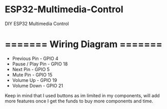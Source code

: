 # ESP32-Multimedia-Control
DIY ESP32 Multimedia Control

# ======= Wiring Diagram =======
- Previous Pin - GPIO 4
- Pause / Play Pin - GPIO 18
- Next Pin - GPIO 5
- Mute Pin - GPIO 15
- Volume Up - GPIO 19
- Volume Down - GPIO 21

Keep in mind that I used buttons as im limited in my components, will add more features once I get the funds to buy more components and time.
